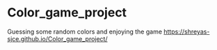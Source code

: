 # Color_game_project
Guessing some random colors and enjoying the game
https://shreyas-sjce.github.io/Color_game_project/
